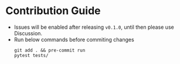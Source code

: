 # Contribution Guide

- Issues will be enabled after releasing `v0.1.0`, until then please use Discussion.
- Run below commands before commiting changes
  ```commandline
  git add . && pre-commit run
  pytest tests/
  ```
